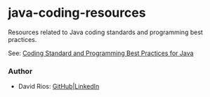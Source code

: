 # java-coding-resources

Resources related to Java coding standards and programming best practices.

See: [Coding Standard and Programming Best Practices for Java](https://www.linkedin.com/pulse/coding-standard-programming-best-practices-java-part-1-david-rios)

### Author

* David Rios: [GitHub](https://github.com/riosdavi1)|[LinkedIn](https://www.linkedin.com/in/riosdavid/)

